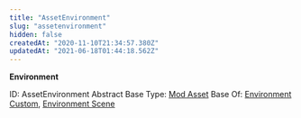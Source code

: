 ```yaml
---
title: "AssetEnvironment"
slug: "assetenvironment"
hidden: false
createdAt: "2020-11-10T21:34:57.380Z"
updatedAt: "2021-06-18T01:44:18.562Z"
---
```

**Environment**


ID: AssetEnvironment
Abstract
Base Type: [Mod Asset](doc:modasset)
Base Of: [Environment Custom](doc:assetenvironmentcustombase), [Environment Scene](doc:assetenvironmentscenebase)